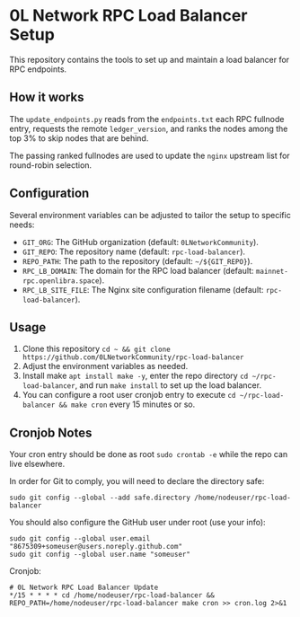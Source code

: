 # 0L Network RPC Load Balancer Setup

This repository contains the tools to set up and maintain a load balancer for RPC endpoints.

## How it works

The `update_endpoints.py` reads from the `endpoints.txt` each RPC fullnode entry, requests the remote `ledger_version`, and ranks the nodes among the top 3% to skip nodes that are behind.

The passing ranked fullnodes are used to update the `nginx` upstream list for round-robin selection.

## Configuration

Several environment variables can be adjusted to tailor the setup to specific needs:

- `GIT_ORG`: The GitHub organization (default: `0LNetworkCommunity`).
- `GIT_REPO`: The repository name (default: `rpc-load-balancer`).
- `REPO_PATH`: The path to the repository (default: `~/${GIT_REPO}`).
- `RPC_LB_DOMAIN`: The domain for the RPC load balancer (default: `mainnet-rpc.openlibra.space`).
- `RPC_LB_SITE_FILE`: The Nginx site configuration filename (default: `rpc-load-balancer`).

## Usage

1. Clone this repository `cd ~ && git clone https://github.com/0LNetworkCommunity/rpc-load-balancer`
2. Adjust the environment variables as needed.
3. Install make `apt install make -y`, enter the repo directory `cd ~/rpc-load-balancer`, and run `make install` to set up the load balancer.
4. You can configure a root user cronjob entry to execute `cd ~/rpc-load-balancer && make cron` every 15 minutes or so.

## Cronjob Notes

Your cron entry should be done as root `sudo crontab -e` while the repo can live elsewhere.

In order for Git to comply, you will need to declare the directory safe:
```
sudo git config --global --add safe.directory /home/nodeuser/rpc-load-balancer
```

You should also configure the GitHub user under root (use your info):
```
sudo git config --global user.email "8675309+someuser@users.noreply.github.com"
sudo git config --global user.name "someuser"
```

Cronjob:
```
# 0L Network RPC Load Balancer Update
*/15 * * * * cd /home/nodeuser/rpc-load-balancer && REPO_PATH=/home/nodeuser/rpc-load-balancer make cron >> cron.log 2>&1
```
